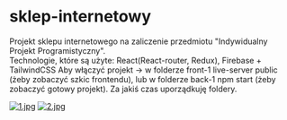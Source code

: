 # sklep-internetowy
Projekt sklepu internetowego na zaliczenie przedmiotu "Indywidualny Projekt Programistyczny".  
Technologie, które są użyte: React(React-router, Redux), Firebase + TailwindCSS
Aby włączyć projekt -> w folderze front-1 live-server public (żeby zobaczyć szkic frontendu), lub 
w folderze back-1 npm start (żeby zobaczyć gotowy projekt).
Za jakiś czas uporządkuję foldery.
   
[![1.jpg](https://i.postimg.cc/GmGnWmMv/1.jpg)](https://postimg.cc/jDx1NtYj)
[![2.jpg](https://i.postimg.cc/8z5tvKvc/2.jpg)](https://postimg.cc/hfkLW0pR)

